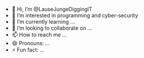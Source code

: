 - 👋 Hi, I’m @LauseJungeDiggingIT
- 👀 I’m interested in programming and cyber-security
- 🌱 I’m currently learning ...
- 💞️ I’m looking to collaborate on ...
- 📫 How to reach me ...
- 😄 Pronouns: ...
- ⚡ Fun fact: ...

<!---
LauseJungeDiggingIT/LauseJungeDiggingIT is a ✨ special ✨ repository because its `README.md` (this file) appears on your GitHub profile.
You can click the Preview link to take a look at your changes.
--->
